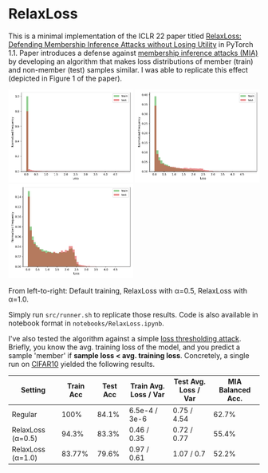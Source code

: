 # RelaxLoss
This is a minimal implementation of the ICLR 22 paper titled [RelaxLoss: Defending Membership Inference Attacks without Losing Utility](https://openreview.net/forum?id=FEDfGWVZYIn) in PyTorch 1.1.
Paper introduces a defense against [membership inference attacks (MIA)](https://arxiv.org/abs/1610.05820) by developing an algorithm that makes loss distributions of member (train) and non-member (test) samples similar. I was able to replicate this effect (depicted in Figure 1 of the paper).


<img src="plots/default.png" width="250" />  <img src="plots/alpha_05.png" width="250"/> <img src="plots/alpha_1.png" width="250"/> 

From left-to-right: Default training, RelaxLoss with α=0.5, RelaxLoss with α=1.0.

Simply run ```src/runner.sh``` to replicate those results. Code is also available in notebook format in ```notebooks/RelaxLoss.ipynb```.

I've also tested the algorithm against a simple [loss thresholding attack](https://arxiv.org/abs/1709.01604). Briefly, you know the avg. training loss of the model,
and you predict a sample 'member' if **sample loss < avg. training loss**. Concretely, a single run on [CIFAR10](https://www.cs.toronto.edu/~kriz/cifar.html) yielded the following results.



| Setting  | Train Acc | Test Acc | Train Avg. Loss / Var | Test Avg. Loss / Var | MIA Balanced Acc.
| ------------- | ------------- | ------------- | ------------- | ------------- | ------------- |
| Regular  | 100%  | 84.1% | 6.5e-4 / 3e-6 | 0.75 / 4.54 | 62.7% |
| RelaxLoss (α=0.5) | 94.3%  | 83.3% | 0.46 / 0.35 | 0.72 / 0.77 | 55.4% |
| RelaxLoss (α=1.0)  | 83.77%  | 79.6% | 0.97 / 0.61 | 1.07 / 0.7 | 52.2% |
